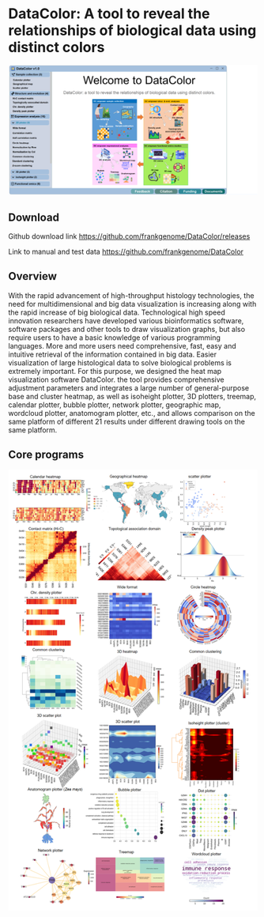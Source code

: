 DataColor: A tool to reveal the relationships of biological data using distinct colors
=====
![](https://github.com/frankgenome/DataColor/raw/master/image/index.png)

Download
------
Github download link
https://github.com/frankgenome/DataColor/releases

Link to manual and test data
https://github.com/frankgenome/DataColor

Overview
------
With the rapid advancement of high-throughput histology technologies, the need for multidimensional and big data visualization is increasing along with the rapid increase of big biological data. Technological high speed innovation researchers have developed various bioinformatics software, software packages and other tools to draw visualization graphs, but also require users to have a basic knowledge of various programming languages. More and more users need comprehensive, fast, easy and intuitive retrieval of the information contained in big data. Easier visualization of large histological data to solve biological problems is extremely important.
For this purpose, we designed the heat map visualization software DataColor. the tool provides comprehensive adjustment parameters and integrates a large number of general-purpose base and cluster heatmap, as well as isoheight plotter, 3D plotters, treemap, calendar plotter, bubble plotter, network plotter, geographic map, wordcloud plotter, anatomogram plotter, etc., and allows comparison on the same platform of different 21 results under different drawing tools on the same platform.

Core programs
--------
 ![](https://github.com/frankgenome/DataColor/raw/master/image/DataColor.png)
 

